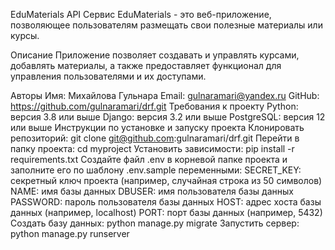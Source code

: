 EduMaterials API Сервис
EduMaterials  - это веб-приложение, позволяющее пользователям размещать свои полезные материалы или курсы.

Описание
Приложение позволяет создавать и управлять курсами, добавлять материалы, а также предоставляет функционал для управления пользователями и их доступами.

Авторы
Имя: Михайлова Гульнара
Email: gulnaramari@yandex.ru
GitHub: https://github.com/gulnaramari/drf.git
Требования к проекту
Python: версия 3.8 или выше
Django: версия 3.2 или выше
PostgreSQL: версия 12 или выше
Инструкции по установке и запуску проекта
Клонировать репозиторий: git clone git@github.com:gulnaramari/drf.git
Перейти в папку проекта: cd myproject
Установить зависимости: pip install -r requirements.txt
Создайте файл .env в корневой папке проекта и заполните его по шаблону .env.sample переменными:
SECRET_KEY: секретный ключ проекта (например, случайная строка из 50 символов)
NAME: имя базы данных
DBUSER: имя пользователя базы данных
PASSWORD: пароль пользователя базы данных
HOST: адрес хоста базы данных (например, localhost)
PORT: порт базы данных (например, 5432)
Создать базу данных: python manage.py migrate
Запустить сервер: python manage.py runserver
